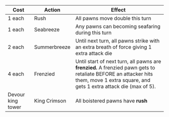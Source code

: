 | Cost              | Action       | Effect                                                                                    |
| ----------------- | ------------ | ----------------------------------------------------------------------------------------- |
| 1 each            | Rush         | All pawns move double this turn                                                           |
| 1 each            | Seabreeze    | Any pawns can becoming seafaring during this turn                                         |
| 2 each            | Summerbreeze | Until next turn, all pawns strike with an extra breath of force giving 1 extra attack die |
| 4 each            | Frenzied     | Until start of next turn, all pawns are **frenzied.** A frenzied pawn gets to retaliate BEFORE an attacker hits them, move 1 extra square, and gets 1 extra attack die (max of 5).|
| Devour king tower | King Crimson | All boistered pawns have **rush**                                                         |
